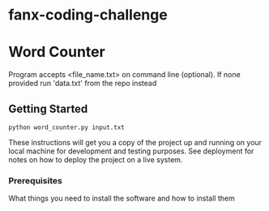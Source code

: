 # fanx-coding-challenge

# Word Counter

Program accepts <file_name.txt> on command line (optional). If none provided run 'data.txt' from the repo instead

## Getting Started

```
python word_counter.py input.txt 
```

These instructions will get you a copy of the project up and running on your local machine for development and testing purposes. See deployment for notes on how to deploy the project on a live system.

### Prerequisites

What things you need to install the software and how to install them
